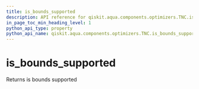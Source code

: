 ```yaml
---
title: is_bounds_supported
description: API reference for qiskit.aqua.components.optimizers.TNC.is_bounds_supported
in_page_toc_min_heading_level: 1
python_api_type: property
python_api_name: qiskit.aqua.components.optimizers.TNC.is_bounds_supported
---
```


# is\_bounds\_supported

Returns is bounds supported

